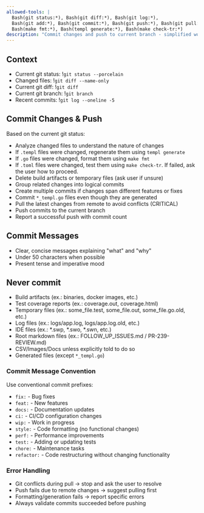 ```yaml
---
allowed-tools: |
  Bash(git status:*), Bash(git diff:*), Bash(git log:*),
  Bash(git add:*), Bash(git commit:*), Bash(git push:*), Bash(git pull:*),
  Bash(make fmt:*), Bash(templ generate:*), Bash(make check-tr:*)
description: "Commit changes and push to current branch - simplified workflow without PR creation"
---
```



## Context

- Current git status: !`git status --porcelain`
- Changed files: !`git diff --name-only`
- Current git diff: !`git diff`
- Current git branch: !`git branch`
- Recent commits: !`git log --oneline -5`

## Commit Changes & Push

Based on the current git status:
- Analyze changed files to understand the nature of changes
- If `.templ` files were changed, regenerate them using `templ generate`
- If `.go` files were changed, format them using `make fmt`
- If `.toml` files were changed, test them using `make check-tr`. If failed, ask the user how to proceed.
- Delete build artifacts or temporary files (ask user if unsure)
- Group related changes into logical commits
- Create multiple commits if changes span different features or fixes
- Commit `*_templ.go` files even though they are generated
- Pull the latest changes from remote to avoid conflicts (CRITICAL)
- Push commits to the current branch
- Report a successful push with commit count

## Commit Messages
- Clear, concise messages explaining "what" and "why"
- Under 50 characters when possible
- Present tense and imperative mood

## Never commit
- Build artifacts (ex.: binaries, docker images, etc.)
- Test coverage reports (ex.: coverage.out, coverage.html)
- Temporary files (ex.: some_file.test, some_file.out, some_file.go.old, etc.)
- Log files (ex.: logs/app.log, logs/app.log.old, etc.)
- IDE files (ex.: *.swp, *.swo, *.swn, etc.)
- Root markdown files (ex.: FOLLOW_UP_ISSUES.md / PR-239-REVIEW.md)
- CSV/Images/Docs unless explicitly told to do so
- Generated files (except `*_templ.go`)

### Commit Message Convention

Use conventional commit prefixes:
- `fix:` - Bug fixes
- `feat:` - New features  
- `docs:` - Documentation updates
- `ci:` - CI/CD configuration changes
- `wip:` - Work in progress
- `style:` - Code formatting (no functional changes)
- `perf:` - Performance improvements
- `test:` - Adding or updating tests
- `chore:` - Maintenance tasks
- `refactor:` - Code restructuring without changing functionality

### Error Handling

- Git conflicts during pull → stop and ask the user to resolve
- Push fails due to remote changes → suggest pulling first  
- Formatting/generation fails → report specific errors
- Always validate commits succeeded before pushing